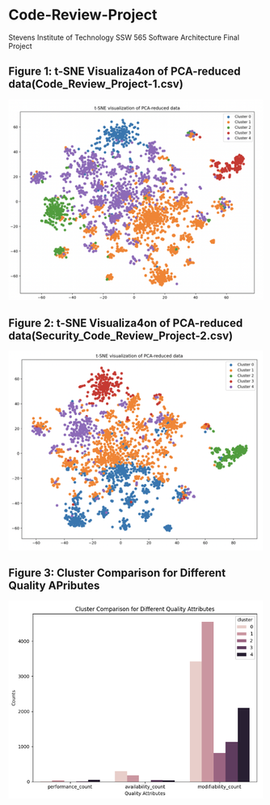# Code-Review-Project
Stevens Institute of Technology SSW 565 Software Architecture Final Project

## Figure 1: t-SNE Visualiza4on of PCA-reduced data(Code_Review_Project-1.csv)
<img src="/Images/pca-tsne.png">

## Figure 2: t-SNE Visualiza4on of PCA-reduced data(Security_Code_Review_Project-2.csv)

<img src="/Images/Security.png">

## Figure 3: Cluster Comparison for Different Quality APributes

<img src="/Images/safety.png">
